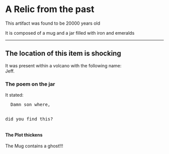 <html>
<head>
<title>Archeaological artifacts</title>
</head>
<body style="backgroundcolor:powderblue;">

<h1>A Relic from the past</h1>
<p>This artifact was found to be 20000 years old</p>
<p>It is composed of a mug and a jar filled with iron and emeralds</p>
<hr>
<h2>The location of this item is shocking</h2>
<p>It was present within a volcano with the following name:<br>Jeff.</p>
<h3>The poem on the jar</h3>
<p>It stated:</p>
<pre>
  Damn son where,
  
 did you find this?
</pre>
<h4 style="backgroundcolor🍅;">The Plot thickens</h4>
<p style="backgroundcolor:tomato;">The Mug contains a ghost!!!</p>
</body>
</html>
